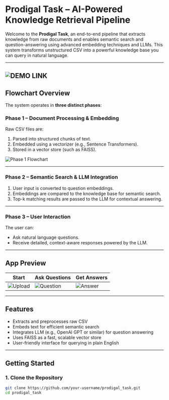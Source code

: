 # Prodigal Task – AI-Powered Knowledge Retrieval Pipeline

Welcome to the **Prodigal Task**, an end-to-end pipeline that extracts knowledge from raw documents and enables semantic search and question-answering using advanced embedding techniques and LLMs. This system transforms unstructured CSV into a powerful knowledge base you can query in natural language.

---

## ![DEMO LINK](https://drive.google.com/drive/folders/15ldYt7tK8BVXo7LfVHBmjYPB2LgJt1my?usp=drive_link)

## Flowchart Overview

The system operates in **three distinct phases**:

### Phase 1 – Document Processing & Embedding

Raw CSV files are:
1. Parsed into structured chunks of text.
2. Embedded using a vectorizer (e.g., Sentence Transformers).
3. Stored in a vector store (such as FAISS).

![Phase 1 Flowchart](https://github.com/user-attachments/assets/388b43c6-3df1-422b-b882-0abb620da909)

---

### Phase 2 – Semantic Search & LLM Integration

1. User input is converted to question embeddings.
2. Embeddings are compared to the knowledge base for semantic search.
3. Top-k matching results are passed to the LLM for contextual answering.

---

### Phase 3 – User Interaction

The user can:
- Ask natural language questions.
- Receive detailed, context-aware responses powered by the LLM.

---

## App Preview

| Start | Ask Questions | Get Answers |
|-------------|----------------|-------------|
| ![Upload](https://github.com/user-attachments/assets/9bd80079-28b5-43fe-b9b2-4703d3e302e8) | ![Question](https://github.com/user-attachments/assets/248b2ce4-3e07-45b7-a9e0-78a4d86cdd2b) | ![Answer](https://github.com/user-attachments/assets/4df2585a-7ded-4e95-85e4-a8cd2f7ec9d6) |

---

## Features

- Extracts and preprocesses raw CSV
- Embeds text for efficient semantic search
- Integrates LLM (e.g., OpenAI GPT or similar) for question answering
- Uses FAISS as a fast, scalable vector store
- User-friendly interface for querying in plain English

---

## Getting Started

### 1. Clone the Repository

```bash
git clone https://github.com/your-username/prodigal_task.git
cd prodigal_task
